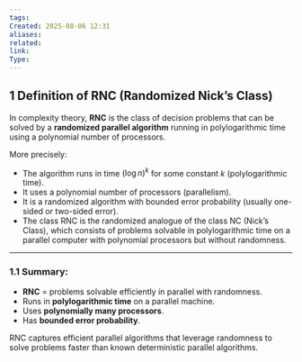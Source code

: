 ```yaml
---
tags: 
Created: 2025-08-06 12:31
aliases: 
related: 
link: 
Type:
---
```

## 1 Definition of RNC (Randomized Nick’s Class)

In complexity theory, **RNC** is the class of decision problems that can be solved by a **randomized parallel algorithm** running in polylogarithmic time using a polynomial number of processors.

More precisely:

- The algorithm runs in time $(\log n)^k$ for some constant $k$ (polylogarithmic time).
- It uses a polynomial number of processors (parallelism).
- It is a randomized algorithm with bounded error probability (usually one-sided or two-sided error).
- The class RNC is the randomized analogue of the class NC (Nick’s Class), which consists of problems solvable in polylogarithmic time on a parallel computer with polynomial processors but without randomness.

---

### 1.1 Summary:

- **RNC** = problems solvable efficiently in parallel with randomness.
- Runs in **polylogarithmic time** on a parallel machine.
- Uses **polynomially many processors**.
- Has **bounded error probability**.

RNC captures efficient parallel algorithms that leverage randomness to solve problems faster than known deterministic parallel algorithms.